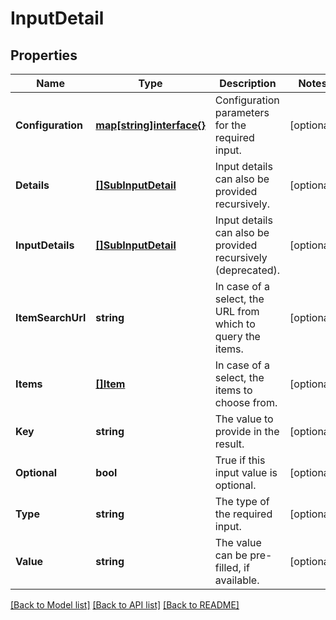 # InputDetail

## Properties

Name | Type | Description | Notes
------------ | ------------- | ------------- | -------------
**Configuration** | [**map[string]interface{}**](.md) | Configuration parameters for the required input. | [optional] 
**Details** | [**[]SubInputDetail**](SubInputDetail.md) | Input details can also be provided recursively. | [optional] 
**InputDetails** | [**[]SubInputDetail**](SubInputDetail.md) | Input details can also be provided recursively (deprecated). | [optional] 
**ItemSearchUrl** | **string** | In case of a select, the URL from which to query the items. | [optional] 
**Items** | [**[]Item**](Item.md) | In case of a select, the items to choose from. | [optional] 
**Key** | **string** | The value to provide in the result. | [optional] 
**Optional** | **bool** | True if this input value is optional. | [optional] 
**Type** | **string** | The type of the required input. | [optional] 
**Value** | **string** | The value can be pre-filled, if available. | [optional] 

[[Back to Model list]](../README.md#documentation-for-models) [[Back to API list]](../README.md#documentation-for-api-endpoints) [[Back to README]](../README.md)


